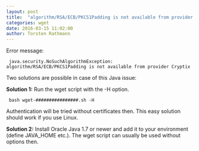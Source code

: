 ```yaml
---
layout: post
title:  "algorithm/RSA/ECB/PKCS1Padding is not available from provider Cryptix"
categories: wget
date: 2016-03-15 11:02:00
author: Torsten Rathmann
---
```


Error message:

     java.security.NoSuchAlgorithmException: algorithm/RSA/ECB/PKCS1Padding is not available from provider Cryptix

Two solutions are possible in case of this Java issue:

**Solution 1:** Run the wget script with the -H option.

     bash wget-################.sh -H

Authentication will be tried without certificates then. This easy solution should work if you use Linux.

**Solution 2:** Install Oracle Java 1.7 or newer and add it to your environment (define JAVA_HOME etc.). The wget script can usually be used without options then.

